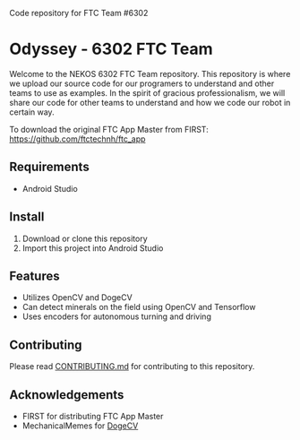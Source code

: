 Code repository for FTC Team #6302
# Odyssey - 6302 FTC Team

Welcome to the NEKOS 6302 FTC Team repository. This repository is where 
we upload our source code for our programers to understand and other teams to use 
as examples. In the spirit of gracious professionalism, we will share our code for 
other teams to understand and how we code our robot in certain way.

To download the original FTC App Master from FIRST: https://github.com/ftctechnh/ftc_app

## Requirements
*  Android Studio

## Install
1. Download or clone this repository
2. Import this project into Android Studio

## Features
* Utilizes OpenCV and DogeCV
* Can detect minerals on the field using OpenCV and Tensorflow
* Uses encoders for autonomous turning and driving

## Contributing
Please read [CONTRIBUTING.md](/.github/CONTRIBUTING.md) for
contributing to this repository.

## Acknowledgements
* FIRST for distributing FTC App Master
* MechanicalMemes for [DogeCV](https://github.com/MechanicalMemes/DogeCV)
